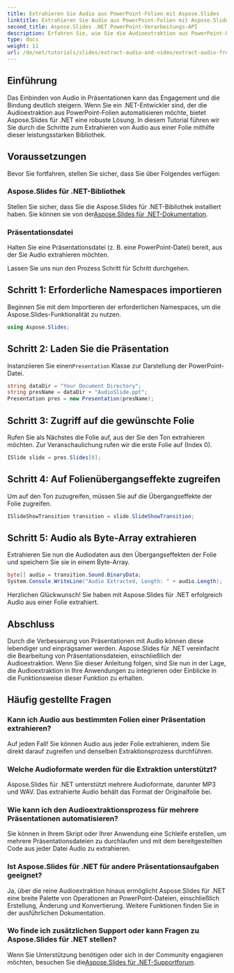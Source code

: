 ```yaml
---
title: Extrahieren Sie Audio aus PowerPoint-Folien mit Aspose.Slides
linktitle: Extrahieren Sie Audio aus PowerPoint-Folien mit Aspose.Slides
second_title: Aspose.Slides .NET PowerPoint-Verarbeitungs-API
description: Erfahren Sie, wie Sie die Audioextraktion aus PowerPoint-Präsentationen mit Aspose.Slides für .NET automatisieren. Dieses Schritt-für-Schritt-Tutorial führt Entwickler durch den Zugriffsprozess.
type: docs
weight: 11
url: /de/net/tutorials/slides/extract-audio-and-video/extract-audio-from-powerpoint/
---
```

## Einführung

Das Einbinden von Audio in Präsentationen kann das Engagement und die Bindung deutlich steigern. Wenn Sie ein .NET-Entwickler sind, der die Audioextraktion aus PowerPoint-Folien automatisieren möchte, bietet Aspose.Slides für .NET eine robuste Lösung. In diesem Tutorial führen wir Sie durch die Schritte zum Extrahieren von Audio aus einer Folie mithilfe dieser leistungsstarken Bibliothek.

## Voraussetzungen

Bevor Sie fortfahren, stellen Sie sicher, dass Sie über Folgendes verfügen:

### Aspose.Slides für .NET-Bibliothek
Stellen Sie sicher, dass Sie die Aspose.Slides für .NET-Bibliothek installiert haben. Sie können sie von der[Aspose.Slides für .NET-Dokumentation](https://reference.aspose.com/slides/net/).

### Präsentationsdatei
Halten Sie eine Präsentationsdatei (z. B. eine PowerPoint-Datei) bereit, aus der Sie Audio extrahieren möchten.

Lassen Sie uns nun den Prozess Schritt für Schritt durchgehen.

## Schritt 1: Erforderliche Namespaces importieren

Beginnen Sie mit dem Importieren der erforderlichen Namespaces, um die Aspose.Slides-Funktionalität zu nutzen.

```csharp
using Aspose.Slides;
```

## Schritt 2: Laden Sie die Präsentation

 Instanziieren Sie einen`Presentation` Klasse zur Darstellung der PowerPoint-Datei.

```csharp
string dataDir = "Your Document Directory";
string presName = dataDir + "AudioSlide.ppt";
Presentation pres = new Presentation(presName);
```

## Schritt 3: Zugriff auf die gewünschte Folie

Rufen Sie als Nächstes die Folie auf, aus der Sie den Ton extrahieren möchten. Zur Veranschaulichung rufen wir die erste Folie auf (Index 0).

```csharp
ISlide slide = pres.Slides[0];
```

## Schritt 4: Auf Folienübergangseffekte zugreifen

Um auf den Ton zuzugreifen, müssen Sie auf die Übergangseffekte der Folie zugreifen.

```csharp
ISlideShowTransition transition = slide.SlideShowTransition;
```

## Schritt 5: Audio als Byte-Array extrahieren

Extrahieren Sie nun die Audiodaten aus den Übergangseffekten der Folie und speichern Sie sie in einem Byte-Array.

```csharp
byte[] audio = transition.Sound.BinaryData;
System.Console.WriteLine("Audio Extracted, Length: " + audio.Length);
```

Herzlichen Glückwunsch! Sie haben mit Aspose.Slides für .NET erfolgreich Audio aus einer Folie extrahiert.

## Abschluss

Durch die Verbesserung von Präsentationen mit Audio können diese lebendiger und einprägsamer werden. Aspose.Slides für .NET vereinfacht die Bearbeitung von Präsentationsdateien, einschließlich der Audioextraktion. Wenn Sie dieser Anleitung folgen, sind Sie nun in der Lage, die Audioextraktion in Ihre Anwendungen zu integrieren oder Einblicke in die Funktionsweise dieser Funktion zu erhalten.

## Häufig gestellte Fragen

### Kann ich Audio aus bestimmten Folien einer Präsentation extrahieren?
Auf jeden Fall! Sie können Audio aus jeder Folie extrahieren, indem Sie direkt darauf zugreifen und denselben Extraktionsprozess durchführen.

### Welche Audioformate werden für die Extraktion unterstützt?
Aspose.Slides für .NET unterstützt mehrere Audioformate, darunter MP3 und WAV. Das extrahierte Audio behält das Format der Originalfolie bei.

### Wie kann ich den Audioextraktionsprozess für mehrere Präsentationen automatisieren?
Sie können in Ihrem Skript oder Ihrer Anwendung eine Schleife erstellen, um mehrere Präsentationsdateien zu durchlaufen und mit dem bereitgestellten Code aus jeder Datei Audio zu extrahieren.

### Ist Aspose.Slides für .NET für andere Präsentationsaufgaben geeignet?
Ja, über die reine Audioextraktion hinaus ermöglicht Aspose.Slides für .NET eine breite Palette von Operationen an PowerPoint-Dateien, einschließlich Erstellung, Änderung und Konvertierung. Weitere Funktionen finden Sie in der ausführlichen Dokumentation.

### Wo finde ich zusätzlichen Support oder kann Fragen zu Aspose.Slides für .NET stellen?
 Wenn Sie Unterstützung benötigen oder sich in der Community engagieren möchten, besuchen Sie die[Aspose.Slides für .NET-Supportforum](https://forum.aspose.com/).